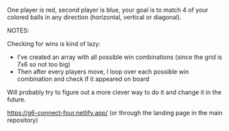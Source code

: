 One player is red, second player is blue, your goal is to match 4 of your colored balls in any direction (horizontal, vertical or diagonal).

NOTES:

Checking for wins is kind of lazy:
  - I've created an array with all possible win combinations (since the grid is 7x6 so not too big)
  - Then after every players move, I loop over each possible win combination and check if it appeared on board

Will probably try to figure out a more clever way to do it and change it in the future.

https://g6-connect-four.netlify.app/ (or through the landing page in the main repository)
